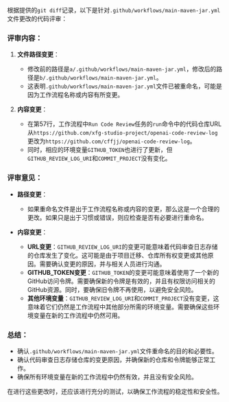 根据提供的`git diff`记录，以下是针对`.github/workflows/main-maven-jar.yml`文件更改的代码评审：

### 评审内容：

1. **文件路径变更**：
   - 修改前的路径是`a/.github/workflows/main-maven-jar.yml`，修改后的路径是`b/.github/workflows/main-maven-jar.yml`。
   - 这表明`.github/workflows/main-maven-jar.yml`文件已被重命名，可能是因为工作流程名称或内容有所变更。

2. **内容变更**：
   - 在第57行，工作流程中`Run Code Review`任务的`run`命令中的代码仓库URL从`https://github.com/xfg-studio-project/openai-code-review-log`更改为`https://github.com/cffjj/openai-code-review-log`。
   - 同时，相应的环境变量`GITHUB_TOKEN`也进行了更新，但`GITHUB_REVIEW_LOG_URI`和`COMMIT_PROJECT`没有变化。

### 评审意见：

- **路径变更**：
  - 如果重命名文件是出于工作流程名称或内容的变更，那么这是一个合理的更改。如果只是出于习惯或错误，则应检查是否有必要进行重命名。

- **内容变更**：
  - **URL变更**：`GITHUB_REVIEW_LOG_URI`的变更可能意味着代码审查日志存储的仓库发生了变化。这可能是由于项目迁移、仓库所有权变更或其他原因。需要确认变更的原因，并与相关人员进行沟通。
  - **GITHUB_TOKEN变更**：`GITHUB_TOKEN`的变更可能意味着使用了一个新的GitHub访问令牌。需要确保新的令牌是有效的，并且有权限访问相关的GitHub资源。同时，要确保旧令牌不再使用，以避免安全风险。
  - **其他环境变量**：`GITHUB_REVIEW_LOG_URI`和`COMMIT_PROJECT`没有变更，这意味着它们仍然是工作流程中其他部分所需的环境变量。需要确保这些环境变量在新的工作流程中仍然可用。

### 总结：

- 确认`.github/workflows/main-maven-jar.yml`文件重命名的目的和必要性。
- 确认代码审查日志存储仓库的变更原因，并确保新的仓库和令牌能够正常工作。
- 确保所有环境变量在新的工作流程中仍然有效，并且没有安全风险。

在进行这些更改时，还应该进行充分的测试，以确保工作流程的稳定性和安全性。